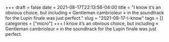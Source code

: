 +++draft = falsedate = 2021-08-17T22:13:56-04:00title = "I know it’s an obvious choice, but including « Gentleman cambrioleur » in the soundtrack for the Lupin finale was just perfect."slug = "2021-08-17-I-know"tags = []categories = ["micro"]+++I know it’s an obvious choice, but including « Gentleman cambrioleur » in the soundtrack for the Lupin finale was just perfect.